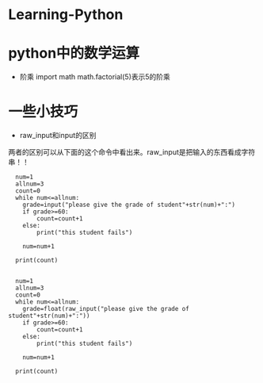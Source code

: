 Learning-Python
===============
# python中的数学运算

- 阶乘 import math   math.factorial(5)表示5的阶乘

# 一些小技巧

- raw_input和input的区别

两者的区别可以从下面的这个命令中看出来。raw_input是把输入的东西看成字符串！！

      num=1
      allnum=3
      count=0
      while num<=allnum:
      	grade=input("please give the grade of student"+str(num)+":")
      	if grade>=60:
      		count=count+1
      	else:
      		print("this student fails")
      
      	num=num+1
      
      print(count)
      
      
      num=1
      allnum=3
      count=0
      while num<=allnum:
      	grade=float(raw_input("please give the grade of student"+str(num)+":"))
      	if grade>=60:
      		count=count+1
      	else:
      		print("this student fails")
      
      	num=num+1
      
      print(count)
